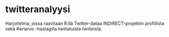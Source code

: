 # twitteranalyysi

Harjoitelma, jossa raavitaan R:llä Twitter-dataa INDIRECT-projektin profiilista sekä #eriarvo -hastagilla twiitatuista twiiteistä. 
